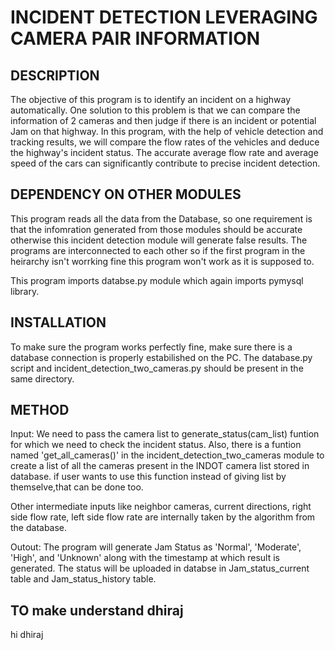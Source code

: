 # INCIDENT DETECTION LEVERAGING CAMERA PAIR INFORMATION

## DESCRIPTION
	
The objective of this program is to identify an incident on a highway automatically. One solution to this problem is that we can compare the information of 2 cameras and then judge if there is an incident or potential Jam on that highway. In this program, with the help of vehicle detection and tracking results, we will compare the flow rates of the vehicles and deduce the highway's incident status. The accurate average flow rate and average speed of the cars can significantly contribute to precise incident detection. 

## DEPENDENCY ON OTHER MODULES
This program reads all the data from the Database, so one requirement is that the infomration generated from those modules should be accurate otherwise this incident detection module will generate false results. 
The programs are interconnected to each other so if the first program in the heirarchy isn't worrking fine this program won't work as it is supposed to.

This program imports databse.py module which again imports pymysql library.


## INSTALLATION
To make sure the program works perfectly fine, make sure there is a database connection is properly estabilished on the PC.
The database.py script and incident_detection_two_cameras.py should be present in the same directory.

## METHOD

Input: We need to pass the camera list to generate_status(cam_list) funtion for which we need to check the 	incident status. 
Also, there is a funtion named 'get_all_cameras()' in the incident_detection_two_cameras module to create a list of all the cameras present in the INDOT camera list stored in database. if user wants to use this 	function instead of giving list by themselve,that can be done too.

Other intermediate inputs like neighbor cameras, current directions, right side flow rate, left side flow rate are internally taken by the algorithm from the database.

Outout: The program will generate Jam Status as 'Normal', 'Moderate', 'High', and 'Unknown' along with the timestamp at which result is generated. The status will be uploaded in databse in Jam_status_current table 	and Jam_status_history table.
	

## TO make understand dhiraj
hi dhiraj
